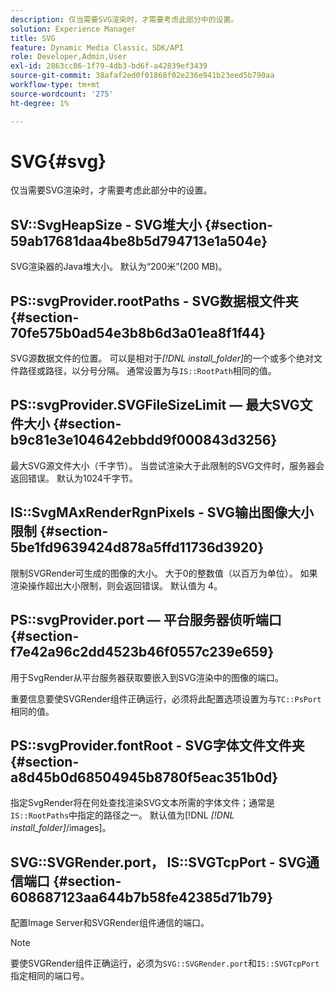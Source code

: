```yaml
---
description: 仅当需要SVG渲染时，才需要考虑此部分中的设置。
solution: Experience Manager
title: SVG
feature: Dynamic Media Classic，SDK/API
role: Developer,Admin,User
exl-id: 2863cc86-1f79-4db3-bd6f-a42839ef3439
source-git-commit: 38afaf2ed0f01868f02e236e941b23eed5b790aa
workflow-type: tm+mt
source-wordcount: '275'
ht-degree: 1%

---
```


# SVG{#svg}

仅当需要SVG渲染时，才需要考虑此部分中的设置。

## SV::SvgHeapSize - SVG堆大小 {#section-59ab17681daa4be8b5d794713e1a504e}

SVG渲染器的Java堆大小。 默认为“200米”(200 MB)。

## PS::svgProvider.rootPaths - SVG数据根文件夹 {#section-70fe575b0ad54e3b8b6d3a01ea8f1f44}

SVG源数据文件的位置。 可以是相对于&#x200B;*[!DNL install_folder]*&#x200B;的一个或多个绝对文件路径或路径，以分号分隔。 通常设置为与`IS::RootPath`相同的值。

## PS::svgProvider.SVGFileSizeLimit — 最大SVG文件大小 {#section-b9c81e3e104642ebbdd9f000843d3256}

最大SVG源文件大小（千字节）。 当尝试渲染大于此限制的SVG文件时，服务器会返回错误。 默认为1024千字节。

## IS::SvgMAxRenderRgnPixels - SVG输出图像大小限制 {#section-5be1fd9639424d878a5ffd11736d3920}

限制SVGRender可生成的图像的大小。 大于0的整数值（以百万为单位）。 如果渲染操作超出大小限制，则会返回错误。 默认值为 4。

## PS::svgProvider.port — 平台服务器侦听端口 {#section-f7e42a96c2dd4523b46f0557c239e659}

用于SvgRender从平台服务器获取要嵌入到SVG渲染中的图像的端口。

重要信息要使SVGRender组件正确运行，必须将此配置选项设置为与`TC::PsPort`相同的值。

## PS::svgProvider.fontRoot - SVG字体文件文件夹 {#section-a8d45b0d68504945b8780f5eac351b0d}

指定SvgRender将在何处查找渲染SVG文本所需的字体文件；通常是`IS::RootPaths`中指定的路径之一。 默认值为[!DNL *[!DNL install_folder]*/images]。

## SVG::SVGRender.port， IS::SVGTcpPort - SVG通信端口 {#section-608687123aa644b7b58fe42385d71b79}

配置Image Server和SVGRender组件通信的端口。

>[!NOTE]
>
>要使SVGRender组件正确运行，必须为`SVG::SVGRender.port`和`IS::SVGTcpPort`指定相同的端口号。
